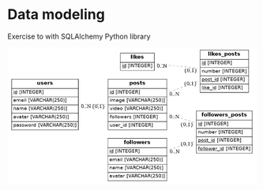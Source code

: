 # Data modeling 

Exercise to with SQLAlchemy Python library 

![alt text](https://github.com/patoteGo/exercise-instagram-data-modeling/blob/master/diagram.png)